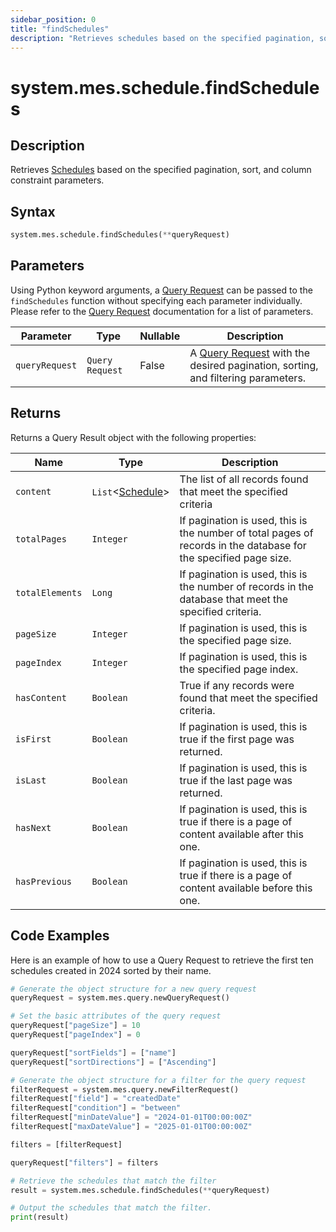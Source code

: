 ```yaml
---
sidebar_position: 0
title: "findSchedules"
description: "Retrieves schedules based on the specified pagination, sort, and column constraint parameters."
---
```


# system.mes.schedule.findSchedules

## Description

Retrieves [Schedules](../../data-model/schedule-model/schedule.md) based on the specified pagination, sort, and column constraint parameters.

## Syntax

```python
system.mes.schedule.findSchedules(**queryRequest)
```

## Parameters

Using Python keyword arguments, a [Query Request](../query-script-api/new-query-request.md) can be passed to the `findSchedules` function without specifying each parameter individually. Please refer to the [Query Request](../query-script-api/new-query-request.md) documentation for a list of parameters.

| Parameter      | Type            | Nullable | Description                                                                                                               |
|----------------|-----------------|----------|---------------------------------------------------------------------------------------------------------------------------|
| `queryRequest` | `Query Request` | False    | A [Query Request](../query-script-api/new-query-request.md) with the desired pagination, sorting, and filtering parameters.|

## Returns

Returns a Query Result object with the following properties:

| Name            | Type                                                               | Description                                                                                                      |
|-----------------|--------------------------------------------------------------------|------------------------------------------------------------------------------------------------------------------|
| `content`       | `List`&lt;[Schedule](../../data-model/schedule-model/schedule.md)&gt; | The list of all records found that meet the specified criteria                                                   |
| `totalPages`    | `Integer`                                                          | If pagination is used, this is the number of total pages of records in the database for the specified page size. |
| `totalElements` | `Long`                                                             | If pagination is used, this is the number of records in the database that meet the specified criteria.           |
| `pageSize`      | `Integer`                                                          | If pagination is used, this is the specified page size.                                                          |
| `pageIndex`     | `Integer`                                                          | If pagination is used, this is the specified page index.                                                         |
| `hasContent`    | `Boolean`                                                          | True if any records were found that meet the specified criteria.                                                 |
| `isFirst`       | `Boolean`                                                          | If pagination is used, this is true if the first page was returned.                                              |
| `isLast`        | `Boolean`                                                          | If pagination is used, this is true if the last page was returned.                                               |
| `hasNext`       | `Boolean`                                                          | If pagination is used, this is true if there is a page of content available after this one.                      |
| `hasPrevious`   | `Boolean`                                                          | If pagination is used, this is true if there is a page of content available before this one.                     |

## Code Examples

Here is an example of how to use a Query Request to retrieve the first ten schedules created in 2024 sorted by their name.

```python
# Generate the object structure for a new query request
queryRequest = system.mes.query.newQueryRequest()

# Set the basic attributes of the query request
queryRequest["pageSize"] = 10
queryRequest["pageIndex"] = 0

queryRequest["sortFields"] = ["name"]
queryRequest["sortDirections"] = ["Ascending"]

# Generate the object structure for a filter for the query request
filterRequest = system.mes.query.newFilterRequest()
filterRequest["field"] = "createdDate"
filterRequest["condition"] = "between"
filterRequest["minDateValue"] = "2024-01-01T00:00:00Z"
filterRequest["maxDateValue"] = "2025-01-01T00:00:00Z"

filters = [filterRequest]

queryRequest["filters"] = filters

# Retrieve the schedules that match the filter
result = system.mes.schedule.findSchedules(**queryRequest)

# Output the schedules that match the filter.
print(result)
``````